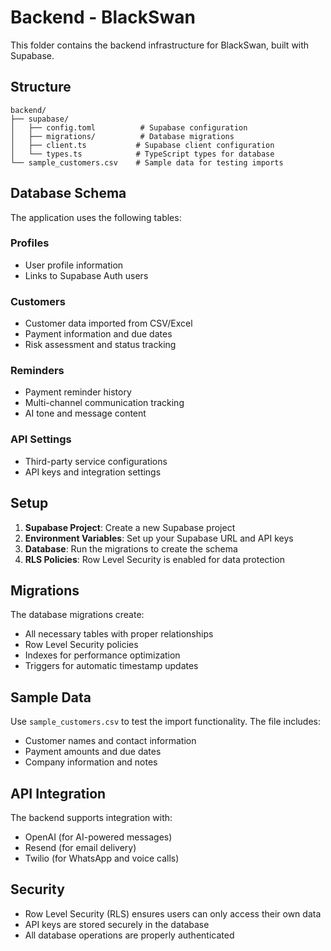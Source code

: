 # Backend - BlackSwan

This folder contains the backend infrastructure for BlackSwan, built with Supabase.

## Structure

```
backend/
├── supabase/
│   ├── config.toml          # Supabase configuration
│   ├── migrations/          # Database migrations
│   ├── client.ts           # Supabase client configuration
│   └── types.ts            # TypeScript types for database
└── sample_customers.csv    # Sample data for testing imports
```

## Database Schema

The application uses the following tables:

### Profiles
- User profile information
- Links to Supabase Auth users

### Customers
- Customer data imported from CSV/Excel
- Payment information and due dates
- Risk assessment and status tracking

### Reminders
- Payment reminder history
- Multi-channel communication tracking
- AI tone and message content

### API Settings
- Third-party service configurations
- API keys and integration settings

## Setup

1. **Supabase Project**: Create a new Supabase project
2. **Environment Variables**: Set up your Supabase URL and API keys
3. **Database**: Run the migrations to create the schema
4. **RLS Policies**: Row Level Security is enabled for data protection

## Migrations

The database migrations create:
- All necessary tables with proper relationships
- Row Level Security policies
- Indexes for performance optimization
- Triggers for automatic timestamp updates

## Sample Data

Use `sample_customers.csv` to test the import functionality. The file includes:
- Customer names and contact information
- Payment amounts and due dates
- Company information and notes

## API Integration

The backend supports integration with:
- OpenAI (for AI-powered messages)
- Resend (for email delivery)
- Twilio (for WhatsApp and voice calls)

## Security

- Row Level Security (RLS) ensures users can only access their own data
- API keys are stored securely in the database
- All database operations are properly authenticated 